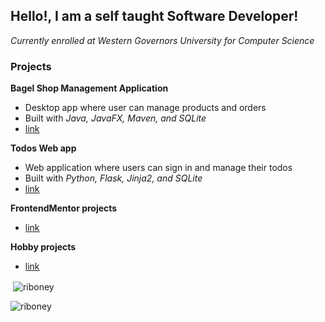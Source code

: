 ## Hello!, I am a self taught Software Developer!

_Currently enrolled at Western Governors University for Computer Science_

### Projects

**Bagel Shop Management Application**
- Desktop app where user can manage products and orders
- Built with _Java, JavaFX, Maven, and SQLite_ 
- [link](https://github.com/riboney/Noras-Bagel-Bin)

**Todos Web app** 
- Web application where users can sign in and manage their todos
- Built with _Python, Flask, Jinja2, and SQLite_
- [link](https://github.com/CSSG-Labs/flask-todo-app)

**FrontendMentor projects** 
- [link](https://www.frontendmentor.io/profile/riboney)

**Hobby projects** 
- [link](https://github.com/riboney-hobby)

<p>&nbsp;<img align="center" src="https://github-readme-stats.vercel.app/api?username=riboney&show_icons=true&locale=en" alt="riboney" /></p>

<p><img align="center" src="https://github-readme-streak-stats.herokuapp.com/?user=riboney&" alt="riboney" /></p>
